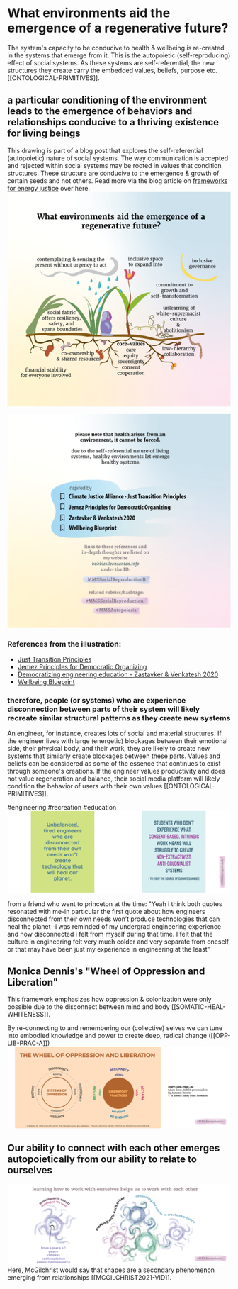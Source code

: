 # What environments aid the emergence of a regenerative future?
The system's capacity to be conducive to health & wellbeing is re-created in the systems that emerge from it. This is the autopoietic (self-reproducing) effect of social systems. As these systems are self-referential, the new structures they create carry the embedded values, beliefs, purpose etc. [[ONTOLOGICAL-PRIMITIVES]].

## a particular conditioning of the environment leads to the emergence of behaviors and relationships conducive to a thriving existence for living beings
This drawing is part of a blog post that explores the self-referential (autopoietic) nature of social systems. The way communication is accepted and rejected within social systems may be rooted in values that condition structures. These structure are conducive to the emergence & growth of certain seeds and not others. Read more via the blog article on [frameworks for energy justice](https://www.omprakash.org/blog/frameworks-for-a-just-energy-network) over here.
![](../media/MMSHealthAutopoiesis-merge-05.png)

![](../media/MMSHealthAutopoiesis-merge-06.png)

### References from the illustration:
- [Just Transition Principles](https://climatejusticealliance.org/just-transition/)
- [Jemez Principles for Democratic Organizing](https://climatejusticealliance.org/jemez-principles/)
- [Democratizing engineering education - Zastavker & Venkatesh 2020](https://aic-atlas.s3.eu-north-1.amazonaws.com/projects/e7299991-eb2b-4764-a849-4909e01fb07d/documents/SZhHUrNGR0SUQ7lGQ8eQbX24UHw2HCzr6sV9DTR2.pdf)
- [Wellbeing Blueprint](https://wellbeingblueprint.org/blueprint/)



### therefore, people (or systems) who are experience disconnection between parts of their system will likely recreate similar structural patterns as they create new systems
An engineer, for instance, creates lots of social and material structures. If the engineer lives with large (energetic) blockages between their emotional side, their physical body, and their work, they are likely to create new systems that similarly create blockages between these parts. Values and beliefs can be considered as some of the essence that continues to exist through someone's creations. If the engineer values productivity and does not value regeneration and balance, their social media platform will likely condition the behavior of users with their own values [[ONTOLOGICAL-PRIMITIVES]]. 

#engineering #recreation #education
![](../media/MMSHealthAutopoiesis-merge-01.png)

from a friend who went to princeton at the time: "Yeah i think both quotes resonated with me-in particular the first quote about how engineers disconnected from their own needs won’t produce technologies that can heal the planet -i was reminded of my undergrad engineering experience and how disconnected i felt from myself during that time. I felt that the culture in engineering felt very much colder and very separate from oneself, or that may have been just my experience in engineering at the least"

## Monica Dennis's "Wheel of Oppression and Liberation"
This framework emphasizes how oppression & colonization were only possible due to the disconnect between mind and body [[SOMATIC-HEAL-WHITENESS]].

By re-connecting to and remembering our (collective) selves we can tune into embodied knowledge and power to create deep, radical change ([[OPP-LIB-PRAC-A]])
![](../media/MMSHealthAutopoiesis-merge-03.png)


## Our ability to connect with each other emerges autopoietically from our ability to relate to ourselves
![](../media/MMSHealthAutopoiesis-merge-04.png)
Here, McGilchrist would say that shapes are a secondary phenomenon emerging from relationships [[MCGILCHRIST2021-VID]].